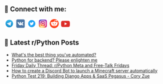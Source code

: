 ## 🔎 Connect with me:
[<img src="https://github.com/bullbesh/bullbesh/blob/main/images/Telegram.png" width="32" height="32" />](https://t.me/bullbesh)
[<img src="https://github.com/bullbesh/bullbesh/blob/main/images/VK.png" width="32" height="32" />](https://vk.com/bullbesh)
[<img src="https://github.com/bullbesh/bullbesh/blob/main/images/Twitter.png" width="32" height="32" />](https://twitter.com/bullbesh1)
[<img src="https://github.com/bullbesh/bullbesh/blob/main/images/Instagram.png" width="32" height="32" />](https://www.instagram.com/bullbesh)
[<img src="https://github.com/bullbesh/bullbesh/blob/main/images/Reddit.png" width="32" height="32" />](https://www.reddit.com/user/bullbesh)
[<img src="https://github.com/bullbesh/bullbesh/blob/main/images/YouTube.png" width="32" height="32" />](https://www.youtube.com/channel/UCtfjRs6uzgq5mfm8S06WTcg)

## 📕 Latest r/Python Posts
<!-- BLOG-POST-LIST:START -->
- [What&#39;s the best thing you&#39;ve automated?](https://www.reddit.com/r/Python/comments/1cdctvv/whats_the_best_thing_youve_automated/)
- [Python for backend? Please enlighten me](https://www.reddit.com/r/Python/comments/1cdc65u/python_for_backend_please_enlighten_me/)
- [Friday Daily Thread: r/Python Meta and Free-Talk Fridays](https://www.reddit.com/r/Python/comments/1cd6xa3/friday_daily_thread_rpython_meta_and_freetalk/)
- [How to create a Discord Bot to launch a Minecraft server automatically](https://www.reddit.com/r/Python/comments/1ccxvg0/how_to_create_a_discord_bot_to_launch_a_minecraft/)
- [Python Test 219: Building Django Apps &amp; SaaS Pegasus - Cory Zue](https://www.reddit.com/r/Python/comments/1cctlon/python_test_219_building_django_apps_saas_pegasus/)
<!-- BLOG-POST-LIST:END -->
